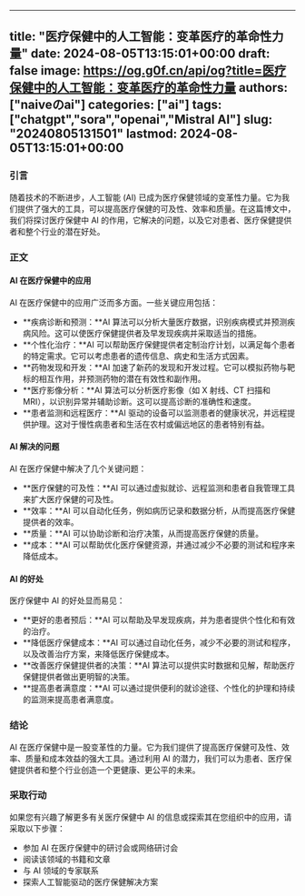 
---
title: "医疗保健中的人工智能：变革医疗的革命性力量"
date: 2024-08-05T13:15:01+00:00
draft: false
image: https://og.g0f.cn/api/og?title=医疗保健中的人工智能：变革医疗的革命性力量
authors: ["naiveのai"]
categories: ["ai"]
tags: ["chatgpt","sora","openai","Mistral AI"]
slug: "20240805131501"
lastmod: 2024-08-05T13:15:01+00:00
---
### 引言

随着技术的不断进步，人工智能 (AI) 已成为医疗保健领域的变革性力量。它为我们提供了强大的工具，可以提高医疗保健的可及性、效率和质量。在这篇博文中，我们将探讨医疗保健中 AI 的作用，它解决的问题，以及它对患者、医疗保健提供者和整个行业的潜在好处。

### 正文

#### AI 在医疗保健中的应用

AI 在医疗保健中的应用广泛而多方面。一些关键应用包括：

- **疾病诊断和预测：**AI 算法可以分析大量医疗数据，识别疾病模式并预测疾病风险。这可以使医疗保健提供者及早发现疾病并采取适当的措施。
- **个性化治疗：**AI 可以帮助医疗保健提供者定制治疗计划，以满足每个患者的特定需求。它可以考虑患者的遗传信息、病史和生活方式因素。
- **药物发现和开发：**AI 加速了新药的发现和开发过程。它可以模拟药物与靶标的相互作用，并预测药物的潜在有效性和副作用。
- **医疗影像分析：**AI 算法可以分析医疗影像（如 X 射线、CT 扫描和 MRI），以识别异常并辅助诊断。这可以提高诊断的准确性和速度。
- **患者监测和远程医疗：**AI 驱动的设备可以监测患者的健康状况，并远程提供护理。这对于慢性病患者和生活在农村或偏远地区的患者特别有益。

#### AI 解决的问题

AI 在医疗保健中解决了几个关键问题：

- **医疗保健的可及性：**AI 可以通过虚拟就诊、远程监测和患者自我管理工具来扩大医疗保健的可及性。
- **效率：**AI 可以自动化任务，例如病历记录和数据分析，从而提高医疗保健提供者的效率。
- **质量：**AI 可以协助诊断和治疗决策，从而提高医疗保健的质量。
- **成本：**AI 可以帮助优化医疗保健资源，并通过减少不必要的测试和程序来降低成本。

#### AI 的好处

医疗保健中 AI 的好处显而易见：

- **更好的患者预后：**AI 可以帮助及早发现疾病，并为患者提供个性化和有效的治疗。
- **降低医疗保健成本：**AI 可以通过自动化任务，减少不必要的测试和程序，以及改善治疗方案，来降低医疗保健成本。
- **改善医疗保健提供者的决策：**AI 算法可以提供实时数据和见解，帮助医疗保健提供者做出更明智的决策。
- **提高患者满意度：**AI 可以通过提供便利的就诊途径、个性化的护理和持续的监测来提高患者满意度。

### 结论

AI 在医疗保健中是一股变革性的力量。它为我们提供了提高医疗保健可及性、效率、质量和成本效益的强大工具。通过利用 AI 的潜力，我们可以为患者、医疗保健提供者和整个行业创造一个更健康、更公平的未来。

### 采取行动

如果您有兴趣了解更多有关医疗保健中 AI 的信息或探索其在您组织中的应用，请采取以下步骤：

- 参加 AI 在医疗保健中的研讨会或网络研讨会
- 阅读该领域的书籍和文章
- 与 AI 领域的专家联系
- 探索人工智能驱动的医疗保健解决方案